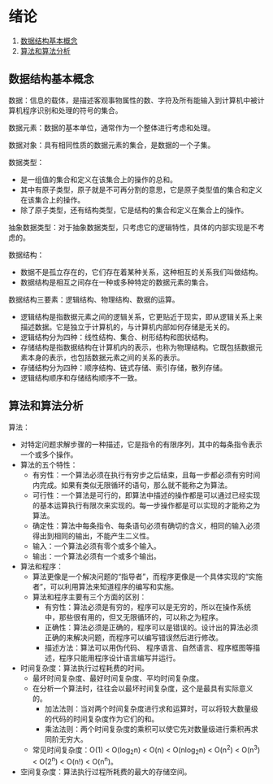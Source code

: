 # 绪论

1.  [数据结构基本概念](#数据结构基本概念)
2.  [算法和算法分析](#算法和算法分析)

## 数据结构基本概念

数据：信息的载体，是描述客观事物属性的数、字符及所有能输入到计算机中被计算机程序识别和处理的符号的集合。

数据元素：数据的基本单位，通常作为一个整体进行考虑和处理。

数据对象：具有相同性质的数据元素的集合，是数据的一个子集。

数据类型：

*   是一组值的集合和定义在该集合上的操作的总和。
*   其中有原子类型，原子就是不可再分割的意思，它是原子类型值的集合和定义在该集合上的操作。
*   除了原子类型，还有结构类型，它是结构的集合和定义在集合上的操作。

抽象数据类型：对于抽象数据类型，只考虑它的逻辑特性，具体的内部实现是不考虑的。

数据结构：

*   数据不是孤立存在的，它们存在着某种关系，这种相互的关系我们叫做结构。
*   数据结构是相互之间存在一种或多种特定的数据元素的集合。

数据结构三要素：逻辑结构、物理结构、数据的运算。

*   逻辑结构是指数据元素之间的逻辑关系，它更贴近于现实，即从逻辑关系上来描述数据。它是独立于计算机的，与计算机内部如何存储是无关的。
*   逻辑结构分为四种：线性结构、集合、树形结构和图状结构。
*   存储结构是指数据结构在计算机内的表示，也称为物理结构。它既包括数据元素本身的表示，也包括数据元素之间的关系的表示。
*   存储结构分为四种：顺序结构、链式存储、索引存储，散列存储。
*   逻辑结构顺序和存储结构顺序不一致。

## 算法和算法分析

算法：

*   对特定问题求解步骤的一种描述，它是指令的有限序列，其中的每条指令表示一个或多个操作。
*   算法的五个特性：
    *   有穷性：一个算法必须在执行有穷步之后结束，且每一步都必须有穷时间内完成。如果有类似无限循环的语句，那么就不能称之为算法。
    *   可行性：一个算法是可行的，即算法中描述的操作都是可以通过已经实现的基本运算执行有限次来实现的。每一步操作都是可以实现的才能称之为算法。
    *   确定性：算法中每条指令、每条语句必须有确切的含义，相同的输入必须得出到相同的输出，不能产生二义性。
    *   输入：一个算法必须有零个或多个输入。
    *   输出：一个算法必须有一个或多个输出。
*   算法和程序：
    *   算法更像是一个解决问题的“指导者”，而程序更像是一个具体实现的“实施者”，可以利用算法来知道程序的编写和实施。
    *   算法和程序主要有三个方面的区别：
        *   有穷性：算法必须是有穷的，程序可以是无穷的，所以在操作系统中，那些很有用的，但又无限循环的，可以称之为程序。
        *   正确性：算法必须是正确的，程序可以是错误的。设计出的算法必须正确的来解决问题，而程序可以编写错误然后进行修改。
        *   描述方法：算法可以用伪代码、 程序语言、自然语言、程序框图等描述，程序只能用程序设计语言编写并运行。
*   时间复杂度：算法执行过程耗费的时间。
    *   最坏时间复杂度、最好时间复杂度、平均时间复杂度。
    *   在分析一个算法时，往往会以最坏时间复杂度，这个是最具有实际意义的。
        *   加法法则：当对两个时间复杂度进行求和运算时，可以将较大数量级的代码的时间复杂度作为它们的和。
        *   乘法法则：两个时间复杂度的乘积可以使它先对数量级进行乘积再求同阶无穷大。
    *   常见时间复杂度：O(1) < O(log<sub>2</sub>n) < O(n) < O(nlog<sub>2</sub>n) < O(n<sup>2</sup>) < O(n<sup>3</sup>) < O(2<sup>n</sup>) < O(n!) < O(n<sup>n</sup>)。
*   空间复杂度：算法执行过程所耗费的最大的存储空间。
